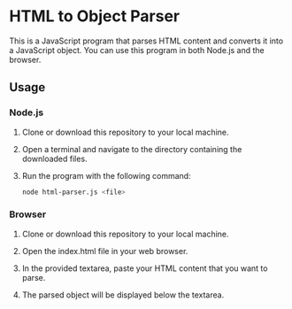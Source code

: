 # HTML to Object Parser

This is a JavaScript program that parses HTML content and converts it into a JavaScript object. You can use this program in both Node.js and the browser.

## Usage

### Node.js

1. Clone or download this repository to your local machine.

2. Open a terminal and navigate to the directory containing the downloaded files.

3. Run the program with the following command:

   ```bash
   node html-parser.js <file>

### Browser

1. Clone or download this repository to your local machine.

2. Open the index.html file in your web browser.

3. In the provided textarea, paste your HTML content that you want to parse.

4. The parsed object will be displayed below the textarea.
